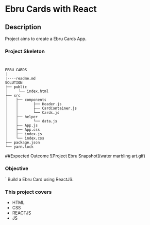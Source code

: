 # Ebru Cards with React 


## Description

Project aims to create a Ebru Cards App.

### Project Skeleton
```


EBRU CARDS
|
|----readme.md         
SOLUTION
├── public
│     └── index.html
├── src
│    ├── components
│    │       ├── Header.js
│    │       ├── CardContainer.js
│    │       └── Cards.js
│    ├── helper
│    │       └── data.js
│    ├── App.js
│    ├── App.css
│    ├── index.js
│    └── index.css
├── package.json
└── yarn.lock
```
##Expected Outcome
![Project Ebru Snapshot](water marbling art.gif)


### Objective
`
Build a Ebru Card using ReactJS.

### This project covers 

- HTML
- CSS
- REACTJS
- JS





